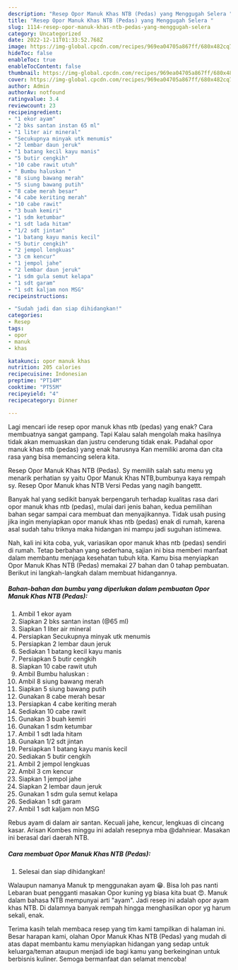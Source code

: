 ```yaml
---
description: "Resep Opor Manuk Khas NTB (Pedas) yang Menggugah Selera "
title: "Resep Opor Manuk Khas NTB (Pedas) yang Menggugah Selera "
slug: 1114-resep-opor-manuk-khas-ntb-pedas-yang-menggugah-selera
category: Uncategorized
date: 2022-12-11T01:33:52.768Z
image: https://img-global.cpcdn.com/recipes/969ea04705a867ff/680x482cq70/opor-manuk-khas-ntb-pedas-foto-resep-utama.jpg
hideToc: false
enableToc: true
enableTocContent: false
thumbnail: https://img-global.cpcdn.com/recipes/969ea04705a867ff/680x482cq70/opor-manuk-khas-ntb-pedas-foto-resep-utama.jpg
cover: https://img-global.cpcdn.com/recipes/969ea04705a867ff/680x482cq70/opor-manuk-khas-ntb-pedas-foto-resep-utama.jpg
author: Admin
authorAv: notfound
ratingvalue: 3.4
reviewcount: 23
recipeingredient:
- "1 ekor ayam"
- "2 bks santan instan 65 ml"
- "1 liter air mineral"
- "Secukupnya minyak utk menumis"
- "2 lembar daun jeruk"
- "1 batang kecil kayu manis"
- "5 butir cengkih"
- "10 cabe rawit utuh"
- " Bumbu haluskan "
- "8 siung bawang merah"
- "5 siung bawang putih"
- "8 cabe merah besar"
- "4 cabe keriting merah"
- "10 cabe rawit"
- "3 buah kemiri"
- "1 sdm ketumbar"
- "1 sdt lada hitam"
- "1/2 sdt jintan"
- "1 batang kayu manis kecil"
- "5 butir cengkih"
- "2 jempol lengkuas"
- "3 cm kencur"
- "1 jempol jahe"
- "2 lembar daun jeruk"
- "1 sdm gula semut kelapa"
- "1 sdt garam"
- "1 sdt kaljam non MSG"
recipeinstructions:

- "Sudah jadi dan siap dihidangkan!"
categories:
- Resep
tags:
- opor
- manuk
- khas

katakunci: opor manuk khas 
nutrition: 205 calories
recipecuisine: Indonesian
preptime: "PT14M"
cooktime: "PT55M"
recipeyield: "4"
recipecategory: Dinner

---
```



Lagi mencari ide resep opor manuk khas ntb (pedas) yang enak? Cara membuatnya sangat gampang. Tapi Kalau salah mengolah maka hasilnya tidak akan memuaskan dan justru cenderung tidak enak. Padahal opor manuk khas ntb (pedas) yang enak harusnya Kan memiliki aroma dan cita rasa yang bisa memancing selera kita.


Resep Opor Manuk Khas NTB (Pedas). Sy memilih salah satu menu yg menarik perhatian sy yaitu Opor Manuk Khas NTB,bumbunya kaya rempah sy. Resep Opor Manuk khas NTB Versi Pedas yang nagih bangettt.

Banyak hal yang sedikit banyak berpengaruh terhadap kualitas rasa dari opor manuk khas ntb (pedas), mulai dari jenis bahan, kedua pemilihan bahan segar sampai cara membuat dan menyajikannya. Tidak usah pusing jika ingin menyiapkan opor manuk khas ntb (pedas) enak di rumah, karena asal sudah tahu triknya maka hidangan ini mampu jadi suguhan istimewa.


Nah, kali ini kita coba, yuk, variasikan opor manuk khas ntb (pedas) sendiri di rumah. Tetap berbahan yang sederhana, sajian ini bisa memberi manfaat dalam membantu menjaga kesehatan tubuh kita. Kamu bisa menyiapkan Opor Manuk Khas NTB (Pedas) memakai 27 bahan dan 0 tahap pembuatan. Berikut ini langkah-langkah dalam membuat hidangannya.

<!--inarticleads1-->

##### Bahan-bahan dan bumbu yang diperlukan dalam pembuatan Opor Manuk Khas NTB (Pedas):

1. Ambil 1 ekor ayam
1. Siapkan 2 bks santan instan (@65 ml)
1. Siapkan 1 liter air mineral
1. Persiapkan Secukupnya minyak utk menumis
1. Persiapkan 2 lembar daun jeruk
1. Sediakan 1 batang kecil kayu manis
1. Persiapkan 5 butir cengkih
1. Siapkan 10 cabe rawit utuh
1. Ambil  Bumbu haluskan :
1. Ambil 8 siung bawang merah
1. Siapkan 5 siung bawang putih
1. Gunakan 8 cabe merah besar
1. Persiapkan 4 cabe keriting merah
1. Sediakan 10 cabe rawit
1. Gunakan 3 buah kemiri
1. Gunakan 1 sdm ketumbar
1. Ambil 1 sdt lada hitam
1. Gunakan 1/2 sdt jintan
1. Persiapkan 1 batang kayu manis kecil
1. Sediakan 5 butir cengkih
1. Ambil 2 jempol lengkuas
1. Ambil 3 cm kencur
1. Siapkan 1 jempol jahe
1. Siapkan 2 lembar daun jeruk
1. Gunakan 1 sdm gula semut kelapa
1. Sediakan 1 sdt garam
1. Ambil 1 sdt kaljam non MSG


Rebus ayam di dalam air santan. Kecuali jahe, kencur, lengkuas di cincang kasar. Arisan Kombes minggu ini adalah resepnya mba @dahniear. Masakan ini berasal dari daerah NTB. 

<!--inarticleads2-->

##### Cara membuat Opor Manuk Khas NTB (Pedas):


1. Selesai dan siap dihidangkan!

Walaupun namanya Manuk tp menggunakan ayam 😁. Bisa loh pas nanti Lebaran buat pengganti masakan Opor kuning yg biasa kita buat 😍. Manuk dalam bahasa NTB mempunyai arti &#34;ayam&#34;. Jadi resep ini adalah opor ayam khas NTB. Di dalamnya banyak rempah hingga menghasilkan opor yg harum sekali, enak. 

Terima kasih telah membaca resep yang tim kami tampilkan di halaman ini. Besar harapan kami, olahan Opor Manuk Khas NTB (Pedas) yang mudah di atas dapat membantu kamu menyiapkan hidangan yang sedap untuk keluarga/teman ataupun menjadi ide bagi kamu yang berkeinginan untuk berbisnis kuliner. Semoga bermanfaat dan selamat mencoba!
